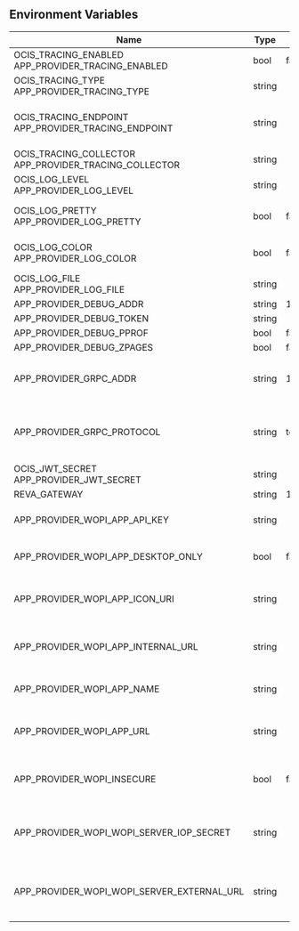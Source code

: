 ## Environment Variables

| Name | Type | Default Value | Description |
|------|------|---------------|-------------|
| OCIS_TRACING_ENABLED<br/>APP_PROVIDER_TRACING_ENABLED | bool | false | Activates tracing.|
| OCIS_TRACING_TYPE<br/>APP_PROVIDER_TRACING_TYPE | string |  | |
| OCIS_TRACING_ENDPOINT<br/>APP_PROVIDER_TRACING_ENDPOINT | string |  | The endpoint to the tracing collector.|
| OCIS_TRACING_COLLECTOR<br/>APP_PROVIDER_TRACING_COLLECTOR | string |  | |
| OCIS_LOG_LEVEL<br/>APP_PROVIDER_LOG_LEVEL | string |  | The log level.|
| OCIS_LOG_PRETTY<br/>APP_PROVIDER_LOG_PRETTY | bool | false | Activates pretty log output.|
| OCIS_LOG_COLOR<br/>APP_PROVIDER_LOG_COLOR | bool | false | Activates colorized log output.|
| OCIS_LOG_FILE<br/>APP_PROVIDER_LOG_FILE | string |  | The target log file.|
| APP_PROVIDER_DEBUG_ADDR | string | 127.0.0.1:9165 | |
| APP_PROVIDER_DEBUG_TOKEN | string |  | |
| APP_PROVIDER_DEBUG_PPROF | bool | false | |
| APP_PROVIDER_DEBUG_ZPAGES | bool | false | |
| APP_PROVIDER_GRPC_ADDR | string | 127.0.0.1:9164 | The address of the grpc service.|
| APP_PROVIDER_GRPC_PROTOCOL | string | tcp | The transport protocol of the grpc service.|
| OCIS_JWT_SECRET<br/>APP_PROVIDER_JWT_SECRET | string |  | |
| REVA_GATEWAY | string | 127.0.0.1:9142 | |
| APP_PROVIDER_WOPI_APP_API_KEY | string |  | api key for the wopi app|
| APP_PROVIDER_WOPI_APP_DESKTOP_ONLY | bool | false | offer this app only on desktop|
| APP_PROVIDER_WOPI_APP_ICON_URI | string |  | uri to an app icon to be used by clients|
| APP_PROVIDER_WOPI_APP_INTERNAL_URL | string |  | internal url to the app, eg in your DMZ|
| APP_PROVIDER_WOPI_APP_NAME | string |  | human readable app name|
| APP_PROVIDER_WOPI_APP_URL | string |  | url for end users to access the app|
| APP_PROVIDER_WOPI_INSECURE | bool | false | allow insecure connections to the app|
| APP_PROVIDER_WOPI_WOPI_SERVER_IOP_SECRET | string |  | shared secret of the CS3org WOPI server|
| APP_PROVIDER_WOPI_WOPI_SERVER_EXTERNAL_URL | string |  | external url of the CS3org WOPI server|